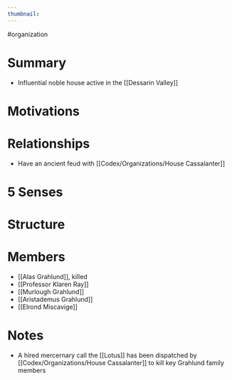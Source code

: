```yaml
---
thumbnail:
---
```

#organization

# Summary
-   Influential noble house active in the [[Dessarin Valley]]

# Motivations
# Relationships
-   Have an ancient feud with [[Codex/Organizations/House Cassalanter]]

# 5 Senses
# Structure
# Members
-   [[Alas Grahlund]], killed
-   [[Professor Klaren Ray]]
-   [[Murlough Grahlund]]
-   [[Aristademus Grahlund]]
-   [[Elrond Miscavige]]
# Notes
- A hired mercernary call the [[Lotus]] has been dispatched by [[Codex/Organizations/House Cassalanter]] to kill key Grahlund family members
